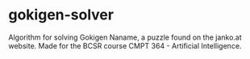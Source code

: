 # gokigen-solver
Algorithm for solving Gokigen Naname, a puzzle found on the janko.at website. Made for the BCSR course CMPT 364 - Artificial Intelligence.

